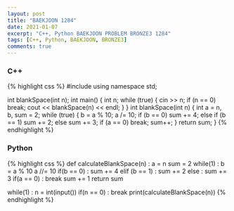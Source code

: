 ```yaml
---
layout: post
title: "BAEKJOON 1284"
date: 2021-01-07
excerpt: "C++, Python BAEKJOON PROBLEM BRONZE3 1284"
tags: [C++, Python, BAEKJOON, BRONZE3]
comments: true
---
```


### C++
{% highlight css %}
#include <iostream>
using namespace std;

int blankSpace(int n);
int main()
{
	int n;
	while (true)
	{
		cin >> n;
		if (n == 0) break;
		cout << blankSpace(n) << endl;
	}
}
int blankSpace(int n)
{
	int a = n, b, sum = 2;
	while (true)
	{
		b = a % 10;
		a /= 10;
		if (b == 0) sum += 4;
		else if (b == 1) sum += 2;
		else sum += 3;
		if (a == 0) break;
		sum++;
	}
	return sum;
}
{% endhighlight %}

### Python
{% highlight css %}
def calculateBlankSpace(n) :
    a = n
    sum = 2
    while(1) :
        b = a % 10
        a //= 10
        if(b == 0) : sum += 4
        elif (b == 1) : sum += 2
        else : sum += 3
        if(a == 0) : break
        sum += 1
    return sum

while(1) :
    n = int(input())
    if(n == 0) : break
    print(calculateBlankSpace(n))
{% endhighlight %}